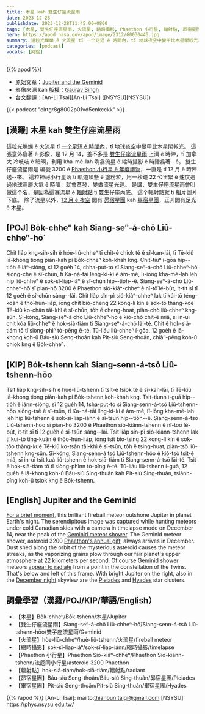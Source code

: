 ```yaml
---
title: 木星 kah 雙生仔座流星雨
date: 2023-12-28
publishdate: 2023-12-28T11:45:00+0800
tags: [木星, 雙生仔座流星雨, 火流星, 縮時攝影, Phaethon 小行星, 輻射點, 昴宿星團, 畢宿星團]
hero: https://apod.nasa.gov/apod/image/2312/G0030446.jpg
summary: 這粒光爍爍 ê 火流星 tī 一个足短 ê 時間內，tī 地球夜空中變甲比木星閣較光。
categories: [podcast]
vocals: [阿錕]
---
```


{{% apod %}}

- 原始文章：[Jupiter and the Geminid](https://apod.nasa.gov/apod/ap231228.html)
- 影像來源 kah [版權][copyright]：[Gaurav Singh](https://www.instagram.com/skywatchercanada/)
- 台文翻譯：[An-Li Tsai][An-Li Tsai] ([NSYSU][NSYSU])

{{< podcast "clrtgr8g8002p01vd5cnkcckk" >}}

## [漢羅] 木星 kah 雙生仔座流星雨
這粒光爍爍 ê 火流星 tī [一个足短 ê 時間內][For a brief moment]，tī 地球夜空中變甲比木星閣較光。
這張意外翕著 ê 影像，是 12 月 14，差不多是 [雙生仔座流星雨][Geminid meteor shower] 上濟 ê 時陣，tī 加拿大 冷吱吱 ê 暗暝，利用 kha-mé-lah 咧翕流星 ê 縮時攝影 ê 時陣翕著--ê。
雙生仔座流星雨是 編號 3200 ê [Phaethon 小行星 ê 年度禮物][Phaethon's annual gift]，一直是 tī 12 月 ê 時陣送--來。
這粒神祕小行星落 tī 軌道頂懸 ê 塗粉粒，用一秒鐘 22 公里緊 ê 速度迵過地球高層大氣 ê 時陣，就會蒸發，變做流星光巡。
是講，雙生仔座流星雨會叫做這个名，是因為這寡流星 ê [輻射點][appear to radiate] tī 雙生仔座內底。
這个輻射點就 tī 相片倒爿下底。
除了流星以外，[12 月 ê 夜空][December night] 閣有 [昴宿星團][Pleiades] kah [畢宿星團][Hyades]，正爿閣有足光 ê 木星。

## [POJ] Bo̍k-chheⁿ kah Siang-seⁿ-á-chō Liû-chheⁿ-hō͘
Chit lia̍p kng-sih-sih ê hóe-liû-chheⁿ tī chi̍t-ê chiok té ê sî-kan-lāi, tī Tē-kiû iā-khong tiong piàn-kah pí Bo̍k-chheⁿ koh-khah kng.
Chit-tiuⁿ ì-gōa hip--tio̍h ê iáⁿ-siōng, sī 12 goe̍h 14, chha-put-to sī Siang-seⁿ-á-chō Liû-chheⁿ-hō͘ siōng-chē ê sî-chūn, tī Ka-ná-tāi léng-ki-ki ê àm-mê, lī-iōng kha-mé-lah leh hip liû-chheⁿ ê sok-sî-liap-iáⁿ ê sî-chūn hip--tio̍h--ê.
Siang-seⁿ-á-chō Liû-chheⁿ-hō͘ sī pian-hō 3200 ê Phaethon sió-kiâⁿ-chheⁿ ê nî-tō͘ lé-bu̍t, it-ti̍t sī tī 12 goe̍h ê sî-chūn sàng--lâi.
Chit lia̍p sîn-pì sió-kiâⁿ-chheⁿ lak tī kúi-tō téng-koân ê thô͘-hún-lia̍p, iōng chi̍t bió-cheng 22 kong-lí kín ê sok-tō͘ thàng-kòe Tē-kiû ko-chân tāi-khì ê sî-chūn, to̍h ē cheng-hoat, piàn-chò liû-chheⁿ kng-sûn.
Sī-kóng, Siang-seⁿ-á chō Liû-chheⁿ-hō͘ ē kiò-chò chit-ê miâ, sī in-ūi chit kóa liû-chheⁿ ê hok-siā-tiám tī Siang-seⁿ-á-chō lāi-té.
Chit ê hok-siā-tiám tō tī siòng-phìⁿ tò-pêng ē-té.
Tû-liáu liû-chheⁿ í-gōa, 12 goe̍h ê iā-khong koh-ū Báu-siù Seng-thoân kah Pit-siù Seng-thoân, chiàⁿ-pêng koh-ū chiok kng ê Bo̍k-chheⁿ.

## [KIP] Bo̍k-tshenn kah Siang-senn-á-tsō Liû-tshenn-hōo
Tsit lia̍p kng-sih-sih ê hué-liû-tshenn tī tsi̍t-ê tsiok té ê sî-kan-lāi, tī Tē-kiû iā-khong tiong piàn-kah pí Bo̍k-tshenn koh-khah kng.
Tsit-tiunn ì-guā hip--tio̍h ê iánn-siōng, sī 12 gue̍h 14, tsha-put-to sī Siang-senn-á-tsō Liû-tshenn-hōo siōng-tsē ê sî-tsūn, tī Ka-ná-tāi líng-ki-ki ê àm-mê, lī-iōng kha-mé-lah leh hip liû-tshenn ê sok-sî-liap-iánn ê sî-tsūn hip--tio̍h--ê.
Siang-senn-á-tsō Liû-tshenn-hōo sī pian-hō 3200 ê Phaethon sió-kiânn-tshenn ê nî-tōo lé-bu̍t, it-ti̍t sī tī 12 gue̍h ê sî-tsūn sàng--lâi.
Tsit lia̍p sîn-pì sió-kiânn-tshenn lak tī kuí-tō tíng-kuân ê thôo-hún-lia̍p, iōng tsi̍t bió-tsing 22 kong-lí kín ê sok-tōo thàng-kuè Tē-kiû ko-tsân tāi-khì ê sî-tsūn, to̍h ē tsing-huat, piàn-tsò liû-tshenn kng-sûn.
Sī-kóng, Siang-senn-á tsō Liû-tshenn-hōo ē kiò-tsò tsit-ê miâ, sī in-uī tsit kuá liû-tshenn ê hok-siā-tiám tī Siang-senn-á-tsō lāi-té.
Tsit ê hok-siā-tiám tō tī siòng-phìnn tò-pîng ē-té.
Tû-liáu liû-tshenn í-guā, 12 gue̍h ê iā-khong koh-ū Báu-siù Sing-thuân kah Pit-siù Sing-thuân, tsiànn-pîng koh-ū tsiok kng ê Bo̍k-tshenn.

## [English] Jupiter and the Geminid
[For a brief moment][For a brief moment], this brilliant fireball meteor outshone Jupiter in planet Earth's night.
The serendipitous image was captured while hunting meteors under cold Canadian skies with a camera in timelapse mode on December 14, near the peak of the [Geminid meteor shower][Geminid meteor shower].
The Geminid meteor shower, asteroid 3200 [Phaethon's annual gift][Phaethon's annual gift], always arrives in December.
Dust shed along the orbit of the mysterious asteroid causes the meteor streaks, as the vaporizing grains plow through our fair planet's upper atmosphere at 22 kilometers per second.
Of course Geminid shower meteors [appear to radiate][appear to radiate] from a point in the constellation of the Twins.
That's below and left of this frame.
With bright Jupiter on the right, also in the [December night][December night] skyview are the [Pleiades][Pleiades] and [Hyades][Hyades] star clusters.

## 詞彙學習（漢羅/POJ/KIP/華語/English）
- 【木星】Bo̍k-chheⁿ/Bo̍k-tshenn/木星/Jupiter
- 【雙生仔座流星雨】Siang-seⁿ-á-chō Liû-chheⁿ-hō͘/Siang-senn-á-tsō Liû-tshenn-hōo/雙子座流星雨/Geminid
- 【火流星】hòe-liû-chheⁿ/huè-liû-tshenn/火流星/fireball meteor
- 【縮時攝影】sok-sî-liap-iáⁿ/sok-sî-liap-iánn/縮時攝影/timelapse
- 【Phaethon 小行星】Phaethon Sió-kiâⁿ-chheⁿ/Phaethon Sió-kiânn-tshenn/法厄同小行星/asteroid 3200 Phaethon
- 【輻射點】hok-siā-tiám/hok-siā-tiám/輻射點/radiant
- 【昴宿星團】Báu-siù Seng-thoân/Báu-siù Sing-thuân/昴宿星團/Pleiades
- 【畢宿星團】Pit-siù Seng-thoân/Pit-siù Sing-thuân/畢宿星團/Hyades

{{% /apod %}}
[An-Li Tsai]: mailto:thianbun.taigi@gmail.com
[NSYSU]: https://phys.nsysu.edu.tw/

[copyright]: https://apod.nasa.gov/apod/fap/lib/about_apod.html#srapply
[License]: https://creativecommons.org/licenses/by/3.0/

[For a brief moment]:https://www.instagram.com/skywatchercanada/p/C04CXsaLrw9/
[Geminid meteor shower]:https://earthsky.org/astronomy-essentials/10-tips-for-watching-the-geminids/
[Phaethon's annual gift]:https://apod.nasa.gov/apod/ap171223.html
[appear to radiate]:https://apod.nasa.gov/apod/ap231217.html
[December night]:https://science.nasa.gov/skywatching/whats-up/
[Pleiades]:https://apod.nasa.gov/apod/ap231209.html
[Hyades]:https://apod.nasa.gov/apod/ap121224.html
